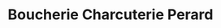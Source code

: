 ---
title: "Boucherie Charcuterie Perard"
url: /saint-omer/boucherie-charcuterie-perard/
shop: boucherie
---